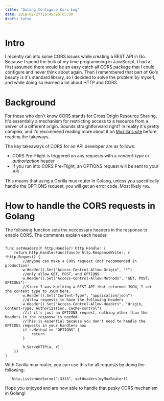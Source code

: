 ```yaml
---
title: "Golang Configure Cors Log"
date: 2018-02-27T16:45:26-05:00
draft: false
---
```


# Intro 
I recently ran into some CORS issues while creating a REST API in Go. Because I spend the bulk of my time programming in JavaScript, I had at first assumed there would be an easy catch all CORS package that I could configure and never think about again. Then I remembered that part of Go's beauty is it's standard library, so I decided to solve the problem by myself, and while doing so learned a lot about HTTP and CORS.

# Background

For those who don't know CORS stands for Cross Origin Resource Sharing. It's essentially a mechanism for restricting access to a resource from a server of a different origin. Sounds straightforward right? In reality it's pretty complex, and I'd recommend reading more about it on [Mozilla's site](https://developer.mozilla.org/en-US/docs/Web/HTTP/CORS) before reading the takeways.

The key takeaways of CORS for an API developer are as follows:
- CORS Pre-Flight is triggered on any requests with a *content-type* or *authorization* header
- If you run into CORS Pre-Flight, an OPTIONS request will be sent to your API .

This means that using a Gorilla mux router in Golang, unless you specifically handle the OPTIONS request, you will get an error code. Most likely `405`.

# How to handle the CORS requests in Golang

The following function sets the neccessary headers in the response to enable CORS. The comments explain each header.

```

func setHeaders(h http.Handler) http.Handler {
	return http.HandlerFunc(func(w http.ResponseWriter, r *http.Request) {
        //anyone can make a CORS request (not recommended in production)
		w.Header().Set("Access-Control-Allow-Origin", "*")
        //only allow GET, POST, and OPTIONS
		w.Header().Set("Access-Control-Allow-Methods", "GET, POST, OPTIONS")
        //Since I was building a REST API that returned JSON, I set the content type to JSON here.
		w.Header().Set("Content-Type", "application/json")
        //Allow requests to have the following headers
		w.Header().Set("Access-Control-Allow-Headers", "Origin, Content-Type, Authorization, cache-control")
        //if it's just an OPTIONS request, nothing other than the headers in the response is needed.
        //This is essential because you don't need to handle the OPTIONS requests in your handlers now
		if r.Method == "OPTIONS" {
			return
		}

		h.ServeHTTP(w, r)
	})
}
```

With Gorilla mux router, you can use this for all requests by doing the following:

`	http.ListenAndServe(":3333", setHeaders(myMuxRouter))`



Hope you enjoyed and are now able to handle that pesky CORS mechanism in Golang!


